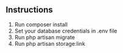 ## Instructions
1. Run composer install
2. Set your database credentials in .env file
3. Run php artisan migrate
4. Run php artisan storage:link